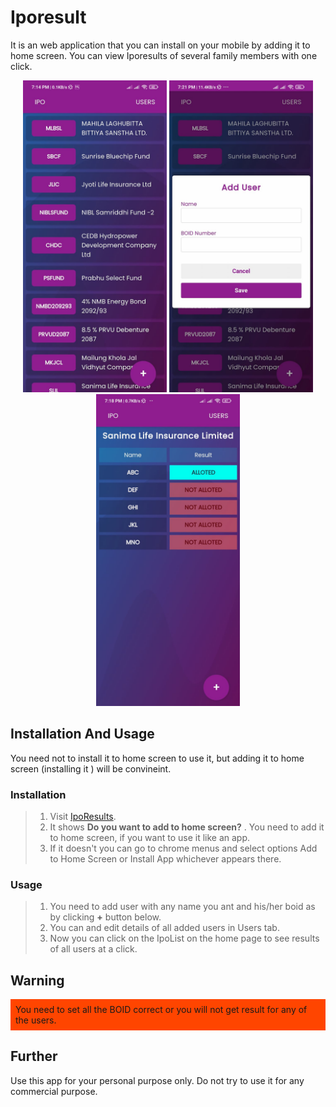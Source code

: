 # Iporesult

It is an web application that you can install on your mobile by adding it to home screen. You can view Iporesults of several family members with one click.

<p float="left" align="middle">
 <img width="230" src="./src/assets/images/home.jpg" > 
 <img width="230" src="./src/assets/images/adduser.jpg" > 
 <img width="230" src="./src/assets/images/result.jpg" > 
 </p>

## Installation And Usage

You need not to install it to home screen to use it, but adding it to home screen (installing it ) will be convineint.

### Installation

> 1. Visit <a class="display:inline" href="https://iporesults.netlify.app">IpoResults</a>.
> 2. It shows <strong>Do you want to add to home screen?</strong> . You need to add it to home screen, if you want to use it like an app.
> 3. If it doesn't you can go to chrome menus and select options Add to Home Screen or Install App whichever appears there.

### Usage

> 1.  You need to add user with any name you ant and his/her boid as by clicking <strong>+</strong> button below.
> 2.  You can and edit details of all added users in Users tab.
> 3.  Now you can click on the IpoList on the home page to see results of all users at a click.

## Warning

<div style="background:orangered;padding:.5rem">
You need to set all the BOID correct or you will not get result for any of the users.
</div>

## Further

Use this app for your personal purpose only. Do not try to use it for any commercial purpose.
